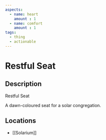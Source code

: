 ```yaml
---
aspects: 
  - name: heart
    amount : 1
  - name: comfort
    amount : 1
tags:
  - thing
  - actionable
---
```


# Restful Seat

## Description
Restful Seat

A dawn-coloured seat for a solar congregation.
## Locations
- [[Solarium]]